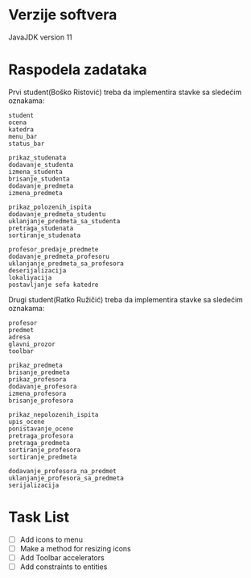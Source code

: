 # Verzije softvera
JavaJDK version 11

# Raspodela zadataka
Prvi student(Boško Ristović) treba da implementira stavke sa sledećim oznakama:
```
student
ocena
katedra
menu_bar
status_bar

prikaz_studenata
dodavanje_studenta
izmena_studenta
brisanje_studenta
dodavanje_predmeta
izmena_predmeta

prikaz_polozenih_ispita
dodavanje_predmeta_studentu
uklanjanje_predmeta_sa_studenta
pretraga_studenata
sortiranje_studenata

profesor_predaje_predmete
dodavanje_predmeta_profesoru
uklanjanje_predmeta_sa_profesora
deserijalizacija
lokaliyacija
postavljanje sefa katedre
```

Drugi student(Ratko Ružičić) treba da implementira stavke sa sledećim oznakama:
```
profesor
predmet
adresa
glavni_prozor
toolbar

prikaz_predmeta
brisanje_predmeta
prikaz_profesora
dodavanje_profesora
izmena_profesora
brisanje_profesora

prikaz_nepolozenih_ispita
upis_ocene
ponistavanje_ocene
pretraga_profesora
pretraga_predmeta
sortiranje_profesora
sortiranje_predmeta

dodavanje_profesora_na_predmet
uklanjanje_profesora_sa_predmeta
serijalizacija
```

# Task List
- [ ] Add icons to menu
- [ ] Make a method for resizing icons
- [ ] Add Toolbar accelerators
- [ ] Add constraints to entities